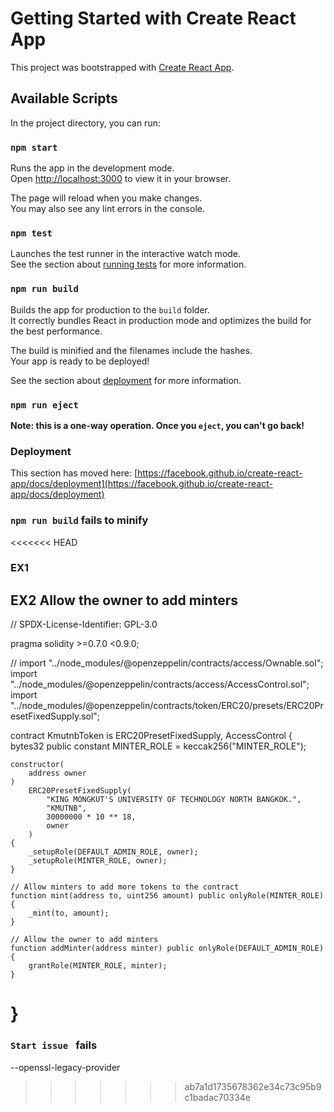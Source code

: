 # Getting Started with Create React App

This project was bootstrapped with [Create React App](https://github.com/facebook/create-react-app).

## Available Scripts

In the project directory, you can run:

### `npm start`

Runs the app in the development mode.\
Open [http://localhost:3000](http://localhost:3000) to view it in your browser.

The page will reload when you make changes.\
You may also see any lint errors in the console.

### `npm test`

Launches the test runner in the interactive watch mode.\
See the section about [running tests](https://facebook.github.io/create-react-app/docs/running-tests) for more information.

### `npm run build`

Builds the app for production to the `build` folder.\
It correctly bundles React in production mode and optimizes the build for the best performance.

The build is minified and the filenames include the hashes.\
Your app is ready to be deployed!

See the section about [deployment](https://facebook.github.io/create-react-app/docs/deployment) for more information.

### `npm run eject`

**Note: this is a one-way operation. Once you `eject`, you can't go back!**



### Deployment

This section has moved here: [https://facebook.github.io/create-react-app/docs/deployment](https://facebook.github.io/create-react-app/docs/deployment)

### `npm run build` fails to minify

<<<<<<< HEAD

### EX1 
## EX2 Allow the owner to add minters
 
// SPDX-License-Identifier: GPL-3.0

pragma solidity >=0.7.0 <0.9.0;

// import "../node_modules/@openzeppelin/contracts/access/Ownable.sol";
import "../node_modules/@openzeppelin/contracts/access/AccessControl.sol";
import "../node_modules/@openzeppelin/contracts/token/ERC20/presets/ERC20PresetFixedSupply.sol";

contract KmutnbToken is ERC20PresetFixedSupply, AccessControl {
    bytes32 public constant MINTER_ROLE = keccak256("MINTER_ROLE");

    constructor(
        address owner
    )
        ERC20PresetFixedSupply(
            "KING MONGKUT'S UNIVERSITY OF TECHNOLOGY NORTH BANGKOK.",
            "KMUTNB",
            30000000 * 10 ** 18,
            owner
        )
    {
        _setupRole(DEFAULT_ADMIN_ROLE, owner);
        _setupRole(MINTER_ROLE, owner);
    }

    // Allow minters to add more tokens to the contract
    function mint(address to, uint256 amount) public onlyRole(MINTER_ROLE) {
        _mint(to, amount);
    }

    // Allow the owner to add minters
    function addMinter(address minter) public onlyRole(DEFAULT_ADMIN_ROLE) {
        grantRole(MINTER_ROLE, minter);
    }
}
=======
### `Start issue ` fails

--openssl-legacy-provider
>>>>>>> ab7a1d1735678362e34c73c95b9c1badac70334e
